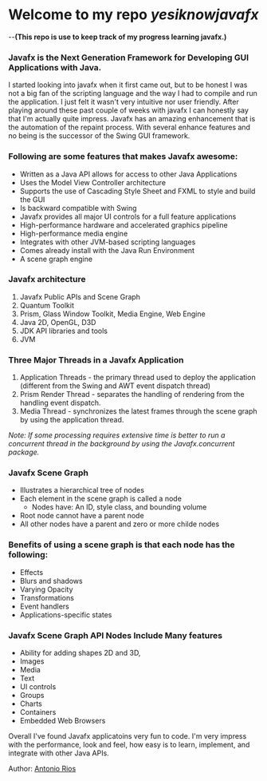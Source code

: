 # Welcome to my repo _yesiknowjavafx_
--**(This repo is use to keep track of my progress learning javafx.)**

### **Javafx is the Next Generation Framework for Developing GUI Applications with Java**.  
 I started looking into javafx when it first came out, but to be honest I was not a big fan of the scripting language and the way I had to compile and run the application. I just felt it wasn't very intuitive nor user friendly. After playing around these past couple of weeks with javafx I can honestly say that I'm actually quite impress. Javafx has an amazing enhancement that is the automation of the repaint process. With several enhance features and no being   is the successor of the Swing GUI framework.

### Following are some features that makes Javafx awesome:
 * Written as a Java API allows for access to other Java Applications
 * Uses the Model View Controller architecture
 * Supports the use of Cascading Style Sheet and FXML to style and build the GUI
 * Is backward compatible with Swing
 * Javafx provides all major UI controls for a full feature applications
 * High-performance hardware and accelerated graphics pipeline
 * High-performance media engine
 * Integrates with other JVM-based scripting languages
 * Comes already install with the Java Run Environment
 * A scene graph engine

### Javafx architecture
 1. Javafx Public APIs and Scene Graph  
 2. Quantum Toolkit
 3. Prism, Glass Window Toolkit, Media Engine, Web Engine
 4. Java 2D, OpenGL, D3D
 5. JDK API libraries and tools
 6. JVM

### Three Major Threads in a Javafx Application
1. Application Threads - the primary thread used to deploy the application (different from the Swing and AWT event dispatch thread)
2. Prism Render Thread - separates the handling of rendering from the handling event dispatch.
3. Media Thread - synchronizes the latest frames through the scene graph by using the application thread.

_Note: If some processing requires extensive time is better to run a concurrent thread in the background by using the Javafx.concurrent package._

### Javafx Scene Graph
* Illustrates a hierarchical tree of nodes
* Each element in the scene graph is called a node
  * Nodes have: An ID, style class, and bounding volume
* Root node cannot have a parent node
* All other nodes have a parent and zero or more childe nodes

### Benefits of using a scene graph is that each node has the following:
* Effects
* Blurs and shadows
* Varying Opacity
* Transformations
* Event handlers
* Applications-specific states

### Javafx Scene Graph API Nodes Include Many features
* Ability for adding shapes 2D and 3D,
* Images
* Media
* Text
* UI controls
* Groups
* Charts
* Containers
* Embedded Web Browsers

Overall I've found Javafx applicatoins very fun to code. I'm very impress with the performance, look and feel, how easy is to learn, implement, and integrate with other Java APIs.

Author: [Antonio Rios](www.linkedin.com/antonioriosjr)
